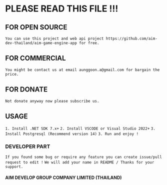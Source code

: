 # PLEASE READ THIS FILE !!!

## FOR OPEN SOURCE

`You can use this project and web api project https://github.com/aim-dev-thailand/aim-game-engine-app for free.`

## FOR COMMERCIAL

`You might be contact us at email aunggoon.a@gmail.com for bargain the price.`

## FOR DONATE

`Not donate anyway now please subscribe us.`

## USAGE

`1. Install .NET SDK 7.x+`
`2. Install VSCODE or Visual Studio 2022+`
`3. Install Postgresql (Recommend version 14)`
`3. Run and enjoy !`

### DEVELOPER PART

`If you found some bug or require any feature you can create issue/pull request to edit !`
`We will add your name in README / Thanks for your support.`

#### AIM DEVELOP GROUP COMPANY LIMITED (THAILAND)
